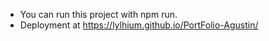 - You can run this project with npm run.
- Deployment at https://lylhium.github.io/PortFolio-Agustin/
